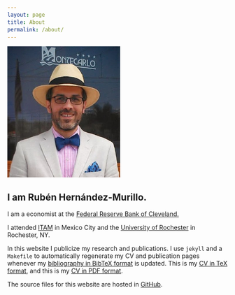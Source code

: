 ```yaml
---
layout: page
title: About
permalink: /about/
---
```


  <div class="col-md-2">
      <img  src="/assets/img/rhm_chapala.jpg"  height="300px">
  </div>
  <div class="col-md-2"></div>
  <div class="col-md-8">
  <h2 >I am Rubén Hernández-Murillo.</h2>
 
  I am a economist at the [Federal Reserve Bank of  Cleveland.](http://www.clevelandfed.org)

  I attended [ITAM](http://economia.itam.mx/es) in Mexico City and the [University of Rochester](http://www.econ.rochester.edu) in Rochester, NY.

  In this website I publicize my research and publications. 
  I use `jekyll` and a `Makefile` to automatically regenerate my CV and publication pages whenever my [bibliography  in BibTeX format](https://raw.github.com/rubenhm/rubenhm.github.io/source/assets/bibliography/bibliography.bib) is updated. 
  This is my [CV in TeX format](https://raw.github.com/rubenhm/rubenhm.github.io/source/assets/docs/Ruben_Hernandez-Murillo-cv.tex), and this is my [CV in PDF format](https://raw.github.com/rubenhm/rubenhm.github.io/source/assets/docs/Ruben_Hernandez-Murillo-cv.pdf).

  The source files for this website are hosted in [GitHub](https://github.com/rubenhm/rubenhm.github.io/tree/source).

  </div>


  
  
